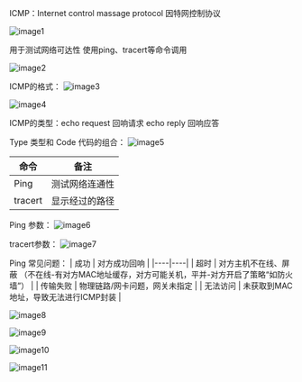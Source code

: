 ICMP：Internet control massage protocol 因特网控制协议

![image1](D:/note/HCIA/resources/a15f46e4362f4e479897a91f9463830e.jpg)

用于测试网络可达性
使用ping、tracert等命令调用

![image2](D:/note/HCIA/resources/8d488cd21ef54608857ff26c15518fbb.jpg)

ICMP的格式：
![image3](D:/note/HCIA/resources/fc9bc7aca0f24b3fb52df5d917b30bcd.jpg)

![image4](D:/note/HCIA/resources/bbece3db97c84405b77a9fe6e9a8ab2e.jpg)

ICMP的类型：echo request 回响请求
 echo reply 回响应答

Type 类型和 Code 代码的组合：
![image5](D:/note/HCIA/resources/770d068af73a4dc2a093ffe5bf76afd5.jpg)

| 命令    | 备注           |
|---------|----------------|
| Ping    | 测试网络连通性 |
| tracert | 显示经过的路径 |

Ping 参数：
![image6](D:/note/HCIA/resources/b243922183c5473ea0e58705e459f5be.jpg)

tracert参数：
![image7](D:/note/HCIA/resources/5ca20163b6be4dfaa68b05456a70e6c7.jpg)

Ping 常见问题：
| 成功 | 对方成功回响 |
|----|----|
| 超时 | 对方主机不在线、屏蔽 （不在线-有对方MAC地址缓存，对方可能关机，平并-对方开启了策略“如防火墙”） |
| 传输失败 | 物理链路/网卡问题，网关未指定 |
| 无法访问 | 未获取到MAC地址，导致无法进行ICMP封装 |

![image8](D:/note/HCIA/resources/22a86b532954458a93f9ddc77485452b.jpg)

![image9](D:/note/HCIA/resources/fc3a50d350f74fae9096bd8a2d2dcb4a.jpg)

![image10](D:/note/HCIA/resources/818456265be4463e8d0b7e3b04526903.jpg)

![image11](D:/note/HCIA/resources/6b8a8e34dac54f9eab98cd83ff9a32a2.jpg)

